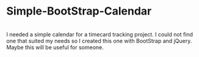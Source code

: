 # Simple-BootStrap-Calendar
<br/>
I needed a simple calendar for a timecard tracking project.  I could not find one that suited my needs so I created this one with BootStrap and jQuery.  Maybe this will be useful for someone.  
